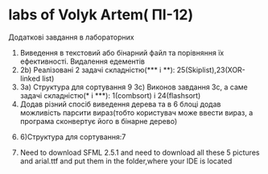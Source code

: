 # labs of Volyk Artem( ПІ-12)
Додаткові завдання в лабораторних
1) Виведення в текстовий або бінарний файл та порівняння їх ефективності. Видалення едементів
2) 2b) Реалізовані 2 задачі складністю(*** і **): 25(Skiplist),23(XOR-linked list)
3) 3а) Структура для сортування 9 3с) Виконов завдання 3с, а саме задачі складністю(* і ***): 1(combsort) і 24(flashsort)
4) Додав різний спосіб виведення дерева та в 6 блоці додав можливість парсити вираз(тобто користувач може ввести вираз, а програма сконвертує його в бінарне дерево)

6. 6)Структура для сортування:7 
7) Need to download SFML 2.5.1 and need to download all these 5 pictures and arial.ttf and put them in the folder,where your IDE is located
